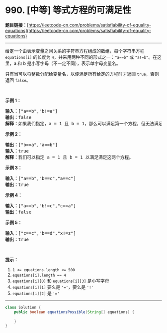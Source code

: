 # 990. [中等] 等式方程的可满足性

**题目链接：**[https://leetcode-cn.com/problems/satisfiability-of-equality-equations](https://leetcode-cn.com/problems/satisfiability-of-equality-equations)

---

<div class="content__1Y2H">
 <div class="notranslate">
  <p>给定一个由表示变量之间关系的字符串方程组成的数组，每个字符串方程 <code>equations[i]</code> 的长度为 <code>4</code>，并采用两种不同的形式之一：<code>"a==b"</code> 或&nbsp;<code>"a!=b"</code>。在这里，a 和 b 是小写字母（不一定不同），表示单字母变量名。</p> 
  <p>只有当可以将整数分配给变量名，以便满足所有给定的方程时才返回&nbsp;<code>true</code>，否则返回 <code>false</code>。&nbsp;</p> 
  <p>&nbsp;</p> 
  <ol> 
  </ol> 
  <p><strong>示例 1：</strong></p> 
  <pre class="language-text"><strong>输入：</strong>["a==b","b!=a"]
<strong>输出：</strong>false
<strong>解释：</strong>如果我们指定，a = 1 且 b = 1，那么可以满足第一个方程，但无法满足第二个方程。没有办法分配变量同时满足这两个方程。
</pre> 
  <p><strong>示例 2：</strong></p> 
  <pre class="language-text"><strong>输出：</strong>["b==a","a==b"]
<strong>输入：</strong>true
<strong>解释：</strong>我们可以指定 a = 1 且 b = 1 以满足满足这两个方程。
</pre> 
  <p><strong>示例 3：</strong></p> 
  <pre class="language-text"><strong>输入：</strong>["a==b","b==c","a==c"]
<strong>输出：</strong>true
</pre> 
  <p><strong>示例 4：</strong></p> 
  <pre class="language-text"><strong>输入：</strong>["a==b","b!=c","c==a"]
<strong>输出：</strong>false
</pre> 
  <p><strong>示例 5：</strong></p> 
  <pre class="language-text"><strong>输入：</strong>["c==c","b==d","x!=z"]
<strong>输出：</strong>true
</pre> 
  <p>&nbsp;</p> 
  <p><strong>提示：</strong></p> 
  <ol> 
   <li><code>1 &lt;= equations.length &lt;= 500</code></li> 
   <li><code>equations[i].length == 4</code></li> 
   <li><code>equations[i][0]</code> 和&nbsp;<code>equations[i][3]</code>&nbsp;是小写字母</li> 
   <li><code>equations[i][1]</code> 要么是&nbsp;<code>'='</code>，要么是&nbsp;<code>'!'</code></li> 
   <li><code>equations[i][2]</code>&nbsp;是&nbsp;<code>'='</code></li> 
  </ol> 
 </div>
</div>

---

```java
class Solution {
    public boolean equationsPossible(String[] equations) {
        
    }
}
```